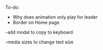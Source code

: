 To-do:

-   Why does animation only play for leader
-   Border on Home page

-add modal to copy to keyboard

-media sizes to change text size
